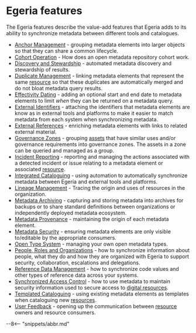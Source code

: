 <!-- SPDX-License-Identifier: CC-BY-4.0 -->
<!-- Copyright Contributors to the ODPi Egeria project 2020. -->

# Egeria features

The Egeria features describe the value-add features that Egeria adds to its ability to synchronize metadata between different tools and catalogues.

- [Anchor Management](anchor-management/overview.md) - grouping metadata elements into larger objects so that they can share a common lifecycle.
- [Cohort Operation](cohort-operation/overview.md) - How does an open metadata repository cohort work.
- [Discovery and Stewardship](discovery-and-stewardship/overview.md) - automated metadata discovery and stewardship of results.
- [Duplicate Management](duplicate-management/overview.md) - linking metadata elements that represent the same [resource](/egeria-docs/concepts/resource) so that these duplicates are automatically merged and do not bloat metadata query results.
- [Effectivity Dating](effectivity-dates/overview.md) - adding an optional start and end date to metadata elements to limit *when* they can be returned on a metadata query.
- [External Identifiers](external-identifiers/overview.md) - attaching the identifiers that metadata elements are know as in external tools and platforms to make it easier to match metadata from each system when synchronizing metadata.
- [External References](external-references/overview.md) - enriching metadata elements with links to related external material.
- [Governance Zones](governance-zoning/overview.md) - grouping [assets](/egeria-docs/concepts/asset) that have similar uses and/or governance requirements into governance zones. The assets in a zone can be queried and managed as a group.
- [Incident Reporting](incident-reporting/overview.md) - reporting and managing the actions associated with a detected incident or issue relating to a metadata element or associated [resource](/egeria-docs/concepts/resource).
- [Integrated Cataloguing](integrated-cataloguing/overview.md) - using automation to automatically synchronize metadata between Egeria and external tools and platforms.
- [Lineage Management](lineage-management/overview.md) - Tracing the origin and uses of resources in the organization.
- [Metadata Archiving](metadata-archiving/overview.md) - capturing and storing metadata into archives for backups or to share standard definitions between organizations or independently deployed metadata ecosystem.
- [Metadata Provenance](metadata-provenance/overview.md) - maintaining the origin of each metadata element.
- [Metadata Security](metadata-security/overview.md) - ensuring metadata elements are only visible to/editable by the appropriate consumers.
- [Open Type System](open-type-system/overview.md) - managing your own open metadata types.
- [People, Roles and Organizations](people-roles-organizations/overview.md) - how to synchronize information about people, what they do and how they are organized with Egeria to support security, collaboration, escalations and delegations.
- [Reference Data Management](reference-data-management/overview.md) - how to synchronize code values and other types of reference data across your systems.
- [Synchronized Access Control](synchronized-access-control/overview.md) - how to use metadata to maintain security information used to secure access to [digital resources](/egeria-docs/concepts/resource).
- [Templated Cataloguing](templated-cataloguing) - using existing metadata elements as templates when cataloguing new [resources](/egeria-docs/concepts/resource).
- [User Feedback](user-feedback/overview.md) - opening up the communication between [resource](/egeria-docs/concepts/resource) owners and resource consumers.


--8<-- "snippets/abbr.md"

